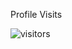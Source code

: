
Profile Visits

![visitors](https://visitor-badge.glitch.me/badge?page_id=nijhum.nijhum.github.io&left_color=black&right_color=blue)
